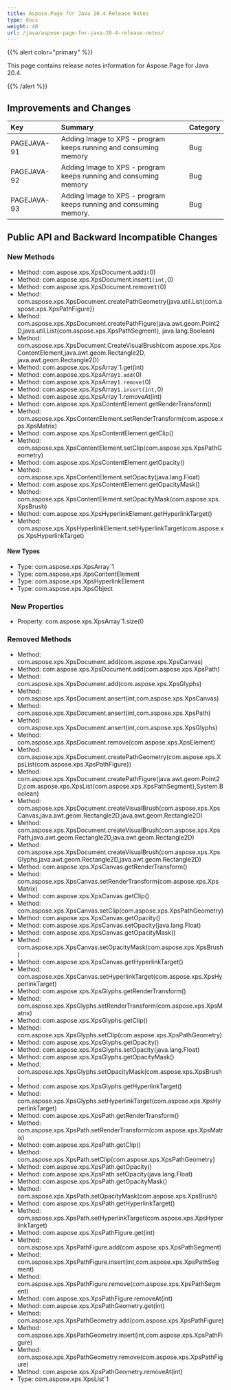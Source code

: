 ```yaml
---
title: Aspose.Page for Java 20.4 Release Notes
type: docs
weight: 40
url: /java/aspose-page-for-java-20-4-release-notes/
---
```


{{% alert color="primary" %}} 

This page contains release notes information for Aspose.Page for Java 20.4.

{{% /alert %}} 
## **Improvements and Changes**

|**Key**|**Summary**|**Category**|
| :- | :- | :- |
|PAGEJAVA-91|Adding Image to XPS - program keeps running and consuming memory|Bug|
|PAGEJAVA-92|Adding Image to XPS - program keeps running and consuming memory|Bug|
|PAGEJAVA-93 |Adding Image to XPS - program keeps running and consuming memory.|Bug|
## **Public API and Backward Incompatible Changes**
### **New Methods**
- Method: com.aspose.xps.XpsDocument.add``1(``0)
- Method: com.aspose.xps.XpsDocument.insert``1(int,``0)
- Method: com.aspose.xps.XpsDocument.remove``1(``0)
- Method: com.aspose.xps.XpsDocument.createPathGeometry(java.util.List{com.aspose.xps.XpsPathFigure})
- Method: com.aspose.xps.XpsDocument.createPathFigure(java.awt.geom.Point2D,java.util.List{com.aspose.xps.XpsPathSegment}, java.lang.Boolean)
- Method: com.aspose.xps.XpsDocument.CreateVisualBrush(com.aspose.xps.XpsContentElement,java.awt.geom.Rectangle2D, java.awt.geom.Rectangle2D)
- Method: com.aspose.xps.XpsArray`1.get(int)
- Method: com.aspose.xps.XpsArray`1.add(`0)
- Method: com.aspose.xps.XpsArray`1.remove(`0)
- Method: com.aspose.xps.XpsArray`1.insert(int,`0)
- Method: com.aspose.xps.XpsArray`1.removeAt(int)
- Method: com.aspose.xps.XpsContentElement.getRenderTransform()
- Method: com.aspose.xps.XpsContentElement.setRenderTransform(com.aspose.xps.XpsMatrix)
- Method: com.aspose.xps.XpsContentElement.getClip()
- Method: com.aspose.xps.XpsContentElement.setClip(com.aspose.xps.XpsPathGeometry)
- Method: com.aspose.xps.XpsContentElement.getOpacity()
- Method: com.aspose.xps.XpsContentElement.setOpacity(java.lang.Float)
- Method: com.aspose.xps.XpsContentElement.getOpacityMask()
- Method: com.aspose.xps.XpsContentElement.setOpacityMask(com.aspose.xps.XpsBrush)
- Method: com.aspose.xps.XpsHyperlinkElement.getHyperlinkTarget()
- Method: com.aspose.xps.XpsHyperlinkElement.setHyperlinkTarget(com.aspose.xps.XpsHyperlinkTarget)
#### **New Types**
- Type: com.aspose.xps.XpsArray`1
- Type: com.aspose.xps.XpsContentElement
- Type: com.aspose.xps.XpsHyperlinkElement
- Type: com.aspose.xps.XpsObject
### ` `**New Properties**
- Property: com.aspose.xps.XpsArray`1.size(0
### **Removed Methods**
- Method: com.aspose.xps.XpsDocument.add(com.aspose.xps.XpsCanvas)
- Method: com.aspose.xps.XpsDocument.add(com.aspose.xps.XpsPath)
- Method: com.aspose.xps.XpsDocument.add(com.aspose.xps.XpsGlyphs)
- Method: com.aspose.xps.XpsDocument.ansert(int,com.aspose.xps.XpsCanvas)
- Method: com.aspose.xps.XpsDocument.ansert(int,com.aspose.xps.XpsPath)
- Method: com.aspose.xps.XpsDocument.ansert(int,com.aspose.xps.XpsGlyphs)
- Method: com.aspose.xps.XpsDocument.remove(com.aspose.xps.XpsElement)
- Method: com.aspose.xps.XpsDocument.createPathGeometry(com.aspose.xps.XpsList{com.aspose.xps.XpsPathFigure})
- Method: com.aspose.xps.XpsDocument.createPathFigure(java.awt.geom.Point2D,com.aspose.xps.XpsList{com.aspose.xps.XpsPathSegment},System.Boolean)
- Method: com.aspose.xps.XpsDocument.createVisualBrush(com.aspose.xps.XpsCanvas,java.awt.geom.Rectangle2D,java.awt.geom.Rectangle2D)
- Method: com.aspose.xps.XpsDocument.createVisualBrush(com.aspose.xps.XpsPath,java.awt.geom.Rectangle2D,java.awt.geom.Rectangle2D)
- Method: com.aspose.xps.XpsDocument.createVisualBrush(com.aspose.xps.XpsGlyphs,java.awt.geom.Rectangle2D,java.awt.geom.Rectangle2D)
- Method: com.aspose.xps.XpsCanvas.getRenderTransform()
- Method: com.aspose.xps.XpsCanvas.setRenderTransform(com.aspose.xps.XpsMatrix)
- Method: com.aspose.xps.XpsCanvas.getClip()
- Method: com.aspose.xps.XpsCanvas.setClip(com.aspose.xps.XpsPathGeometry)
- Method: com.aspose.xps.XpsCanvas.getOpacity()
- Method: com.aspose.xps.XpsCanvas.setOpacity(java.lang.Float)
- Method: com.aspose.xps.XpsCanvas.getOpacityMask()
- Method: com.aspose.xps.XpsCanvas.setOpacityMask(com.aspose.xps.XpsBrush)
- Method: com.aspose.xps.XpsCanvas.getHyperlinkTarget()
- Method: com.aspose.xps.XpsCanvas.setHyperlinkTarget(com.aspose.xps.XpsHyperlinkTarget)
- Method: com.aspose.xps.XpsGlyphs.getRenderTransform()
- Method: com.aspose.xps.XpsGlyphs.setRenderTransform(com.aspose.xps.XpsMatrix)
- Method: com.aspose.xps.XpsGlyphs.getClip()
- Method: com.aspose.xps.XpsGlyphs.setClip(com.aspose.xps.XpsPathGeometry)
- Method: com.aspose.xps.XpsGlyphs.getOpacity()
- Method: com.aspose.xps.XpsGlyphs.setOpacity(java.lang.Float)
- Method: com.aspose.xps.XpsGlyphs.getOpacityMask()
- Method: com.aspose.xps.XpsGlyphs.setOpacityMask(com.aspose.xps.XpsBrush)
- Method: com.aspose.xps.XpsGlyphs.getHyperlinkTarget()
- Method: com.aspose.xps.XpsGlyphs.setHyperlinkTarget(com.aspose.xps.XpsHyperlinkTarget)
- Method: com.aspose.xps.XpsPath.getRenderTransform()
- Method: com.aspose.xps.XpsPath.setRenderTransform(com.aspose.xps.XpsMatrix)
- Method: com.aspose.xps.XpsPath.getClip()
- Method: com.aspose.xps.XpsPath.setClip(com.aspose.xps.XpsPathGeometry)
- Method: com.aspose.xps.XpsPath.getOpacity()
- Method: com.aspose.xps.XpsPath.setOpacity(java.lang.Float)
- Method: com.aspose.xps.XpsPath.getOpacityMask()
- Method: com.aspose.xps.XpsPath.setOpacityMask(com.aspose.xps.XpsBrush)
- Method: com.aspose.xps.XpsPath.getHyperlinkTarget()
- Method: com.aspose.xps.XpsPath.setHyperlinkTarget(com.aspose.xps.XpsHyperlinkTarget)
- Method: com.aspose.xps.XpsPathFigure.get(int)
- Method: com.aspose.xps.XpsPathFigure.add(com.aspose.xps.XpsPathSegment)
- Method: com.aspose.xps.XpsPathFigure.insert(int,com.aspose.xps.XpsPathSegment)
- Method: com.aspose.xps.XpsPathFigure.remove(com.aspose.xps.XpsPathSegment)
- Method: com.aspose.xps.XpsPathFigure.removeAt(int)
- Method: com.aspose.xps.XpsPathGeometry.get(int)
- Method: com.aspose.xps.XpsPathGeometry.add(com.aspose.xps.XpsPathFigure)
- Method: com.aspose.xps.XpsPathGeometry.insert(int,com.aspose.xps.XpsPathFigure)
- Method: com.aspose.xps.XpsPathGeometry.remove(com.aspose.xps.XpsPathFigure)
- Method: com.aspose.xps.XpsPathGeometry.removeAt(int)
- Type: com.aspose.xps.XpsList`1
